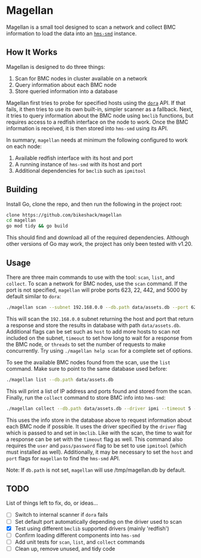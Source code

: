 # Magellan

Magellan is a small tool designed to scan a network and collect BMC information
to load the data into an [`hms-smd`](https://github.com/alexlovelltroy/hms-smd/tree/master) instance.

## How It Works

Magellan is designed to do three things:

1. Scan for BMC nodes in cluster available on a network
2. Query information about each BMC node
3. Store queried information into a database

Magellan first tries to probe for specified hosts using the [`dora`](https://github.com/bmc-toolbox/dora)
API. If that fails, it then tries to use its own built-in, simpler scanner as a fallback.
Next, it tries to query information about the BMC node using `bmclib` functions, but requires
access to a redfish interface on the node to work. Once the BMC information is received,
it is then stored into `hms-smd` using its API.

In summary, `magellan` needs at minimum the following configured to work on each node:

1. Available redfish interface with its host and port
2. A running instance of `hms-smd` with its host and port
3. Additional dependencies for `bmclib` such as `ipmitool`

## Building

Install Go, clone the repo, and then run the following in the project root:

```bash
clone https://github.com/bikeshack/magellan
cd magellan
go mod tidy && go build
```

This should find and download all of the required dependencies. Although other 
versions of Go may work, the project has only been tested with v1.20.

## Usage

There are three main commands to use with the tool: `scan`, `list`, and `collect`.
To scan a network for BMC nodes, use the `scan` command. If the port is not specified,
`magellan` will probe ports 623, 22, 442, and 5000 by default similar to `dora`:

```bash
./magellan scan --subnet 192.168.0.0 --db.path data/assets.db --port 623
```

This will scan the `192.168.0.0` subnet returning the host and port that return a response
and store the results in database with path `data/assets.db`. Additional flags can
be set such as `host` to add more hosts to scan not included on the subnet, `timeout` to set how long
to wait for a response from the BMC node, or `threads` to set the number of requests
to make concurrently. Try using `./magellan help scan` for a complete set of options.

To see the available BMC nodes found from the scan, use the `list` command. Make
sure to point to the same database used before:

```bash
./magellan list --db.path data/assets.db
```

This will print a list of IP address and ports found and stored from the scan.
Finally, run the `collect` command to store BMC info into `hms-smd`:

```bash
./magellan collect --db.path data/assets.db --driver ipmi --timeout 5 --user admin --pass password
```

This uses the info store in the database above to request information about each
BMC node if possible. It uses the driver specified by the `driver` flag which is
passed to and set in `bmclib`. Like with the scan, the time to wait for a response
can be set with the `timeout` flag as well. This command also requires the `user`
and `pass/password` flag to be set to use `ipmitool` (which must installed as well).
Additionally, it may be necessary to set the `host` and `port` flags for `magellan`
to find the `hms-smd` API.

Note: If `db.path` is not set, `magellan` will use /tmp/magellan.db by default.

## TODO

List of things left to fix, do, or ideas...

* [ ] Switch to internal scanner if `dora` fails
* [ ] Set default port automatically depending on the driver used to scan
* [X] Test using different `bmclib` supported drivers (mainly 'redfish')
* [ ] Confirm loading different components into `hms-smd`
* [ ] Add unit tests for `scan`, `list`, and `collect` commands
* [ ] Clean up, remove unused, and tidy code

